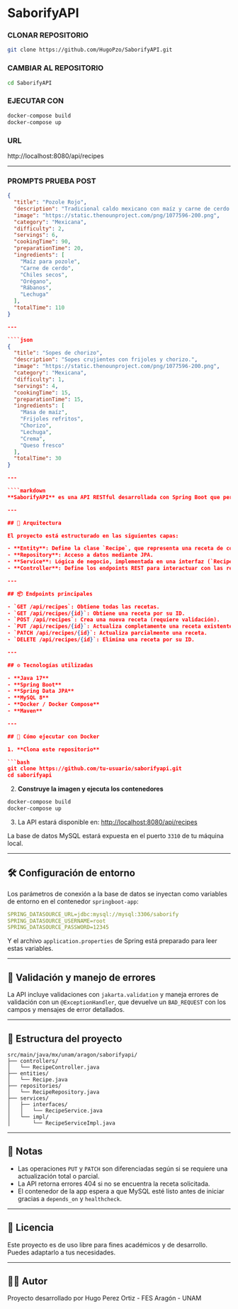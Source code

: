 # SaborifyAPI


### CLONAR REPOSITORIO

```bash
git clone https://github.com/HugoPzo/SaborifyAPI.git
```

### CAMBIAR AL REPOSITORIO

```bash
cd SaborifyAPI
```

### EJECUTAR CON

```bash
docker-compose build
docker-compose up
```

### URL

http://localhost:8080/api/recipes

---

### PROMPTS PRUEBA POST

````json
{
  "title": "Pozole Rojo",
  "description": "Tradicional caldo mexicano con maíz y carne de cerdo.",
  "image": "https://static.thenounproject.com/png/1077596-200.png",
  "category": "Mexicana",
  "difficulty": 2,
  "servings": 6,
  "cookingTime": 90,
  "preparationTime": 20,
  "ingredients": [
    "Maíz para pozole",
    "Carne de cerdo",
    "Chiles secos",
    "Orégano",
    "Rábanos",
    "Lechuga"
  ],
  "totalTime": 110
}

---

````json
{
  "title": "Sopes de chorizo",
  "description": "Sopes crujientes con frijoles y chorizo.",
  "image": "https://static.thenounproject.com/png/1077596-200.png",
  "category": "Mexicana",
  "difficulty": 1,
  "servings": 4,
  "cookingTime": 15,
  "preparationTime": 15,
  "ingredients": [
    "Masa de maíz",
    "Frijoles refritos",
    "Chorizo",
    "Lechuga",
    "Crema",
    "Queso fresco"
  ],
  "totalTime": 30
}

---

````markdown
**SaborifyAPI** es una API RESTful desarrollada con Spring Boot que permite la gestión de recetas de cocina. Utiliza una arquitectura basada en capas (Controladores, Servicios, Repositorios y Entidades) y está preparada para ejecutarse en contenedores Docker junto con una base de datos MySQL.

---

## 🧩 Arquitectura

El proyecto está estructurado en las siguientes capas:

- **Entity**: Define la clase `Recipe`, que representa una receta de cocina.
- **Repository**: Acceso a datos mediante JPA.
- **Service**: Lógica de negocio, implementada en una interfaz (`RecipeService`) y su implementación.
- **Controller**: Define los endpoints REST para interactuar con las recetas.

---

## 📦 Endpoints principales

- `GET /api/recipes`: Obtiene todas las recetas.
- `GET /api/recipes/{id}`: Obtiene una receta por su ID.
- `POST /api/recipes`: Crea una nueva receta (requiere validación).
- `PUT /api/recipes/{id}`: Actualiza completamente una receta existente.
- `PATCH /api/recipes/{id}`: Actualiza parcialmente una receta.
- `DELETE /api/recipes/{id}`: Elimina una receta por su ID.

---

## ⚙️ Tecnologías utilizadas

- **Java 17**
- **Spring Boot**
- **Spring Data JPA**
- **MySQL 8**
- **Docker / Docker Compose**
- **Maven**

---

## 🐳 Cómo ejecutar con Docker

1. **Clona este repositorio**

```bash
git clone https://github.com/tu-usuario/saborifyapi.git
cd saborifyapi
````

2. **Construye la imagen y ejecuta los contenedores**

```bash
docker-compose build
docker-compose up
```

3. La API estará disponible en: [http://localhost:8080/api/recipes](http://localhost:8080/api/recipes)

La base de datos MySQL estará expuesta en el puerto `3310` de tu máquina local.

---

## 🛠️ Configuración de entorno

Los parámetros de conexión a la base de datos se inyectan como variables de entorno en el contenedor `springboot-app`:

```yaml
SPRING_DATASOURCE_URL=jdbc:mysql://mysql:3306/saborify
SPRING_DATASOURCE_USERNAME=root
SPRING_DATASOURCE_PASSWORD=12345
```

Y el archivo `application.properties` de Spring está preparado para leer estas variables.

---

## 🧪 Validación y manejo de errores

La API incluye validaciones con `jakarta.validation` y maneja errores de validación con un `@ExceptionHandler`, que devuelve un `BAD_REQUEST` con los campos y mensajes de error detallados.

---

## 📁 Estructura del proyecto

```
src/main/java/mx/unam/aragon/saborifyapi/
├── controllers/
│   └── RecipeController.java
├── entities/
│   └── Recipe.java
├── repositories/
│   └── RecipeRepository.java
├── services/
│   ├── interfaces/
│   │   └── RecipeService.java
│   └── impl/
│       └── RecipeServiceImpl.java
```

---

## 📌 Notas

* Las operaciones `PUT` y `PATCH` son diferenciadas según si se requiere una actualización total o parcial.
* La API retorna errores 404 si no se encuentra la receta solicitada.
* El contenedor de la app espera a que MySQL esté listo antes de iniciar gracias a `depends_on` y `healthcheck`.

---

## 🧾 Licencia

Este proyecto es de uso libre para fines académicos y de desarrollo. Puedes adaptarlo a tus necesidades.

---

## 👨‍💻 Autor

Proyecto desarrollado por Hugo Perez Ortiz - FES Aragón - UNAM
